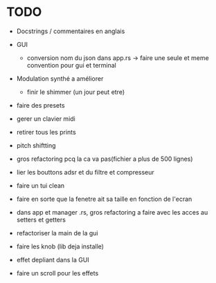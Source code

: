 # TODO

- Docstrings / commentaires en anglais

- GUI
  - conversion nom du json dans app.rs -> faire une seule et meme convention pour gui et terminal

- Modulation synthé a améliorer
  - finir le shimmer (un jour peut etre)

- faire des presets

- gerer un clavier midi

- retirer tous les prints

- pitch shiftting

- gros refactoring pcq la ca va pas(fichier a plus de 500 lignes)

- lier les bouttons adsr et du filtre et compresseur

- faire un tui clean

- faire en sorte que la fenetre ait sa taille en fonction de l'ecran

- dans app et manager .rs, gros refactoring a faire avec les acces au setters et getters

- refactoriser la main de la gui

- faire les knob (lib deja installe)

- effet depliant dans la GUI

- faire un scroll pour les effets
